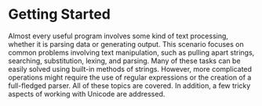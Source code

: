 # Getting Started

Almost every useful program involves some kind of text processing, whether it is parsing data or generating output. This scenario focuses on common problems involving text manipulation, such as pulling apart strings, searching, substitution, lexing, and parsing. Many of these tasks can be easily solved using built-in methods of strings. However, more complicated operations might require the use of regular expressions or the creation of a full-fledged parser. All of these topics are covered. In addition, a few tricky aspects of working with Unicode are addressed.